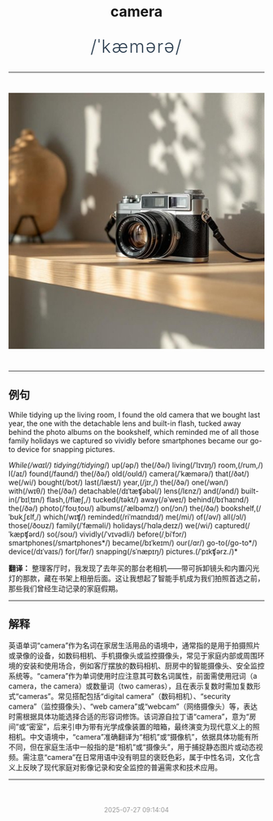 <div align="center">

# camera

<div style="margin: 30px 0;">
<h1 style="font-size: 2.5em; font-weight: 300; letter-spacing: 2px; margin: 0; color: #2c3e50;">
/ˈkæmərə/
</h1>
</div>

</div>

---

<div align="center" style="margin: 40px 0;">

![camera](images/camera.png)

</div>

---

## 例句

While tidying up the living room, I found the old camera that we bought last year, the one with the detachable lens and built-in flash, tucked away behind the photo albums on the bookshelf, which reminded me of all those family holidays we captured so vividly before smartphones became our go-to device for snapping pictures.

*While(/waɪl/) tidying(/tidying*/) up(/əp/) the(/ðə/) living(/ˈlɪvɪŋ/) room,(/rum,/) I(/aɪ/) found(/faʊnd/) the(/ðə/) old(/oʊld/) camera(/ˈkæmərə/) that(/ðət/) we(/wi/) bought(/bɔt/) last(/læst/) year,(/jɪr,/) the(/ðə/) one(/wən/) with(/wɪθ/) the(/ðə/) detachable(/dɪˈtæʧəbəl/) lens(/lɛnz/) and(/ənd/) built-in(/ˈbɪlˌtɪn/) flash,(/flæʃ,/) tucked(/təkt/) away(/əˈweɪ/) behind(/bɪˈhaɪnd/) the(/ðə/) photo(/ˈfoʊˌtoʊ/) albums(/ˈælbəmz/) on(/ɔn/) the(/ðə/) bookshelf,(/ˈbʊkˌʃɛlf,/) which(/wɪʧ/) reminded(/riˈmaɪndɪd/) me(/mi/) of(/əv/) all(/ɔl/) those(/ðoʊz/) family(/ˈfæməli/) holidays(/ˈhɑləˌdeɪz/) we(/wi/) captured(/ˈkæpʧərd/) so(/soʊ/) vividly(/ˈvɪvədli/) before(/ˌbiˈfɔr/) smartphones(/smartphones*/) became(/bɪˈkeɪm/) our(/ɑr/) go-to(/go-to*/) device(/dɪˈvaɪs/) for(/fər/) snapping(/sˈnæpɪŋ/) pictures.(/ˈpɪkʧərz./)*

**翻译：** 整理客厅时，我发现了去年买的那台老相机——带可拆卸镜头和内置闪光灯的那款，藏在书架上相册后面。这让我想起了智能手机成为我们拍照首选之前，那些我们曾经生动记录的家庭假期。

---

## 解释

英语单词“camera”作为名词在家居生活用品的语境中，通常指的是用于拍摄照片或录像的设备，如数码相机、手机摄像头或监控摄像头，常见于家庭内部或周围环境的安装和使用场合，例如客厅摆放的数码相机、厨房中的智能摄像头、安全监控系统等。“camera”作为单词使用时应注意其可数名词属性，前面需使用冠词（a camera，the camera）或数量词（two cameras），且在表示复数时需加复数形式“cameras”。常见搭配包括“digital camera”（数码相机）、“security camera”（监控摄像头）、“web camera”或“webcam”（网络摄像头）等，表达时需根据具体功能选择合适的形容词修饰。该词源自拉丁语“camera”，意为“房间”或“密室”，后来引申为带有光学成像装置的暗箱，最终演变为现代意义上的照相机。中文语境中，“camera”准确翻译为“相机”或“摄像机”，依据具体功能有所不同，但在家庭生活中一般指的是“相机”或“摄像头”，用于捕捉静态图片或动态视频。需注意“camera”在日常用语中没有明显的褒贬色彩，属于中性名词，文化含义上反映了现代家庭对影像记录和安全监控的普遍需求和技术应用。


---

<div align="center" style="margin-top: 50px;">
<small style="color: #999; font-size: 0.9em;">2025-07-27 09:14:04</small>
</div>

